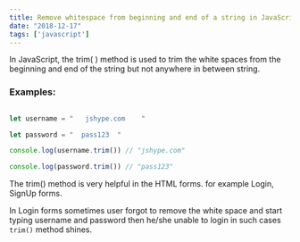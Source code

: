 ```yaml
---
title: Remove whitespace from beginning and end of a string in JavaScript
date: "2018-12-17"
tags: ['javascript']
---
```



In JavaScript, the trim( ) method is used to trim the white spaces from the beginning and end of the string but not anywhere in between string.


### Examples:

```js

let username = "   jshype.com    "

let password = "  pass123  "

console.log(username.trim()) // "jshype.com"

console.log(password.trim()) // "pass123"


```

The trim() method is very helpful in the HTML forms. for example Login, SignUp forms.

In Login forms sometimes user forgot to remove the white space and start typing username and password then he/she unable to login in such cases `trim()` method shines.
